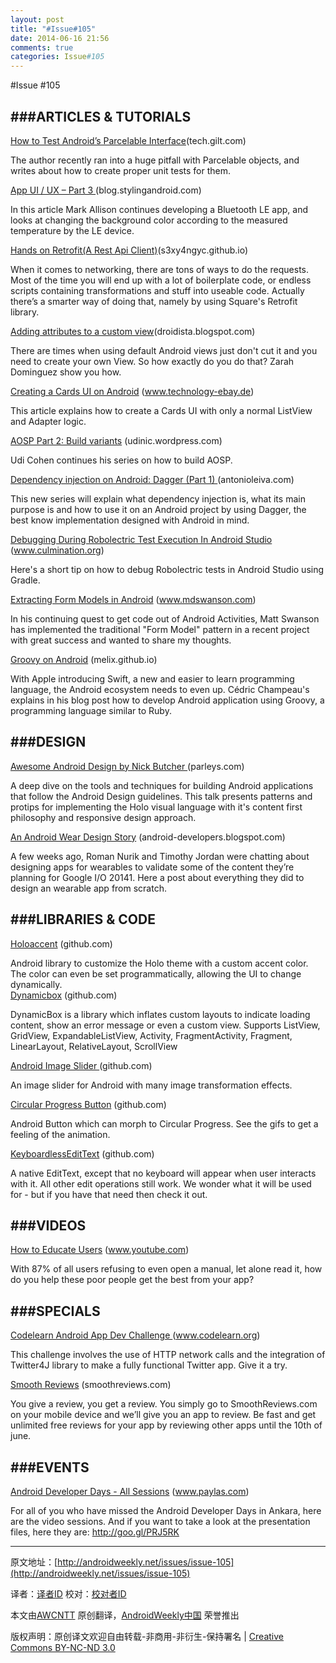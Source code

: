 ```yaml
---
layout: post
title: "#Issue#105"
date: 2014-06-16 21:56
comments: true
categories: Issue#105
---
```


#Issue #105


###ARTICLES & TUTORIALS
----
 
[How to Test Android’s Parcelable Interface](http://tech.gilt.com/post/87599117269/how-to-test-androids-parcelable-interface)(tech.gilt.com)

The author recently ran into a huge pitfall with Parcelable objects, and writes about how to create proper unit tests for them.
 
[App UI / UX – Part 3 ](http://blog.stylingandroid.com/archives/2591)(blog.stylingandroid.com)
 
In this article Mark Allison continues developing a Bluetooth LE app, and looks at changing the background color according to the measured temperature by the LE device.
 
[Hands on Retrofit(A Rest Api Client)](http://s3xy4ngyc.github.io/articles/hands-on-retrofit/)(s3xy4ngyc.github.io)

When it comes to networking, there are tons of ways to do the requests. Most of the time you will end up with a lot of boilerplate code, or endless scripts containing transformations and stuff into useable code. Actually there’s a smarter way of doing that, namely by using Square's Retrofit library.
 
[Adding attributes to a custom view](http://droidista.blogspot.com/2014/06/adding-attributes-to-custom-view.html)(droidista.blogspot.com)

There are times when using default Android views just don't cut it and you need to create your own View. So how exactly do you do that? Zarah Dominguez show you how.

[Creating a Cards UI on Android](http://www.technology-ebay.de/the-teams/ebay-kleinanzeigen/blog/creating-a-cards-ui-on-android.html) (www.technology-ebay.de)
 
This article explains how to create a Cards UI with only a normal ListView and Adapter logic.
 
[AOSP Part 2: Build variants](http://udinic.wordpress.com/2014/06/04/aosp-part-2-build-variants/) (udinic.wordpress.com)

Udi Cohen continues his series on how to build AOSP.
 
[Dependency injection on Android: Dagger (Part 1) ](http://antonioleiva.com/dependency-injection-android-dagger-part-1/)(antonioleiva.com)

This new series will explain what dependency injection is, what its main purpose is and how to use it on an Android project by using Dagger, the best know implementation designed with Android in mind.
 
[Debugging During Robolectric Test Execution In Android Studio](http://www.culmination.org/2014/03/debugging-during-robolectric-test-execution-in-android-studio/) (www.culmination.org)

Here's a short tip on how to debug Robolectric tests in Android Studio using Gradle.
 
[Extracting Form Models in Android](http://www.mdswanson.com/blog/2014/06/02/android-form-models.html) (www.mdswanson.com)

In his continuing quest to get code out of Android Activities, Matt Swanson has implemented the traditional "Form Model" pattern in a recent project with great success and wanted to share my thoughts.
 
[Groovy on Android](http://melix.github.io/blog/2014/06/grooid.html) (melix.github.io)

With Apple introducing Swift, a new and easier to learn programming language, the Android ecosystem needs to even up. Cédric Champeau's explains in his blog post how to develop Android application using Groovy, a programming language similar to Ruby.
 
###DESIGN
----
[Awesome Android Design by Nick Butcher ](http://parleys.com/play/52adb157e4b04354fb7e7abb/chapter0/about)(parleys.com)
 
A deep dive on the tools and techniques for building Android applications that follow the Android Design guidelines. This talk presents patterns and protips for implementing the Holo visual language with it's content first philosophy and responsive design approach.
 
[An Android Wear Design Story](http://android-developers.blogspot.com/2014/06/an-android-wear-design-story.html) (android-developers.blogspot.com)

A few weeks ago, Roman Nurik and Timothy Jordan were chatting about designing apps for wearables to validate some of the content they’re planning for Google I/O 20141. Here a post about everything they did to design an wearable app from scratch.
 
###LIBRARIES & CODE
----
 
[Holoaccent](https://github.com/negusoft/holoaccent) (github.com)

Android library to customize the Holo theme with a custom accent color. The color can even be set programmatically, allowing the UI to change dynamically.	
[Dynamicbox](https://github.com/medyo/dynamicbox) (github.com)
 
DynamicBox is a library which inflates custom layouts to indicate loading content, show an error message or even a custom view. Supports ListView, GridView, ExpandableListView, Activity, FragmentActivity, Fragment, LinearLayout, RelativeLayout, ScrollView
 
[Android Image Slider ](https://github.com/daimajia/AndroidImageSlider)(github.com)

An image slider for Android with many image transformation effects.
 
[Circular Progress Button](https://github.com/dmytrodanylyk/circular-progress-button) (github.com)

Android Button which can morph to Circular Progress. See the gifs to get a feeling of the animation.
 
[KeyboardlessEditText](https://github.com/danialgoodwin/android-widget-keyboardless-edittext) (github.com)

A native EditText, except that no keyboard will appear when user interacts with it. All other edit operations still work. We wonder what it will be used for - but if you have that need then check it out.
 
###VIDEOS
----
 
[How to Educate Users](https://www.youtube.com/watch?v=8dIIM9j1BSY) (www.youtube.com)

With 87% of all users refusing to even open a manual, let alone read it, how do you help these poor people get the best from your app?
 
###SPECIALS
----
 
[Codelearn Android App Dev Challenge ](http://www.codelearn.org/android-tutorial/challenges/android-http-twitter)(www.codelearn.org)

This challenge involves the use of HTTP network calls and the integration of Twitter4J library to make a fully functional Twitter app. Give it a try.
 
[Smooth Reviews](http://smoothreviews.com/) (smoothreviews.com)

You give a review, you get a review. You simply go to SmoothReviews.com on your mobile device and we’ll give you an app to review. Be fast and get unlimited free reviews for your app by reviewing other apps until the 10th of june.
 
###EVENTS
----
 
[Android Developer Days - All Sessions](http://www.paylas.com/gdgankara) (www.paylas.com)

For all of you who have missed the Android Developer Days in Ankara, here are the video sessions. And if you want to take a look at the presentation files, here they are: http://goo.gl/PRJ5RK

---


原文地址：[http://androidweekly.net/issues/issue-105](http://androidweekly.net/issues/issue-105)

译者：[译者ID](https://github.com/译者ID) 校对：[校对者ID](https://github.com/校对者ID)

本文由[AWCNTT](https://github.com/AWCNTT) 原创翻译，[AndroidWeekly中国](http://www.androidweekly.cn/) 荣誉推出

版权声明：原创译文欢迎自由转载-非商用-非衍生-保持署名 | [Creative Commons BY-NC-ND 3.0](http://creativecommons.org/licenses/by-nc-nd/3.0/deed.zh)